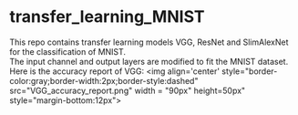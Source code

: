 # transfer_learning_MNIST
This repo contains transfer learning models VGG, ResNet and SlimAlexNet for the classification of MNIST. <br>
The input channel and output layers are modified to fit the MNIST dataset.<br>
Here is the accuracy report of VGG:
<img align='center' style="border-color:gray;border-width:2px;border-style:dashed"  src="VGG_accuracy_report.png" width = "90px" height=50px" style="margin-bottom:12px"></img>



